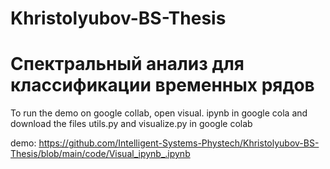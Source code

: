 # Khristolyubov-BS-Thesis

# Спектральный анализ для классификации временных рядов

To run the demo on google collab, open visual. ipynb in google cola and download the files utils.py and visualize.py in google colab

demo: https://github.com/Intelligent-Systems-Phystech/Khristolyubov-BS-Thesis/blob/main/code/Visual_ipynb_.ipynb
